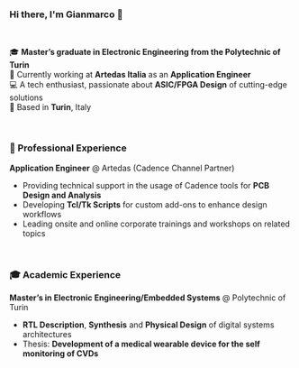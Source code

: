 ### Hi there, I'm Gianmarco 👋
<br>

🎓 **Master’s graduate in Electronic Engineering from the Polytechnic of Turin**   
💼 Currently working at **Artedas Italia** as an **Application Engineer**  
💻 A tech enthusiast, passionate about **ASIC/FPGA Design** of cutting-edge solutions  
📍 Based in **Turin**, Italy  

<br>

### 💼 Professional Experience

**Application Engineer** @ Artedas (Cadence Channel Partner)  
- Providing technical support in the usage of Cadence tools for **PCB Design and Analysis**  
- Developing **Tcl/Tk Scripts** for custom add-ons to enhance design workflows
- Leading onsite and online corporate trainings and workshops on related topics

<br>

### 🎓 Academic Experience
**Master’s in Electronic Engineering/Embedded Systems** @ Polytechnic of Turin
- **RTL Description**, **Synthesis** and **Physical Design** of digital systems architectures
- Thesis: **Development of a medical wearable device for the self monitoring of CVDs**
